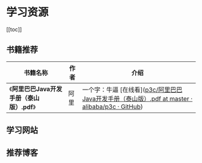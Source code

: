 

# 学习资源

[[toc]]

## 书籍推荐

| 书籍名称                                   | 作者 | 介绍                                                         |
| ------------------------------------------ | ---- | ------------------------------------------------------------ |
| 《**阿里巴巴Java开发手册（泰山版）.pdf**》 | 阿里 | 一个字：牛逼 [在线看]([p3c/阿里巴巴Java开发手册（泰山版）.pdf at master · alibaba/p3c · GitHub](https://github.com/alibaba/p3c/blob/master/%E9%98%BF%E9%87%8C%E5%B7%B4%E5%B7%B4Java%E5%BC%80%E5%8F%91%E6%89%8B%E5%86%8C%EF%BC%88%E6%B3%B0%E5%B1%B1%E7%89%88%EF%BC%89.pdf)) |

## 学习网站



## 推荐博客


